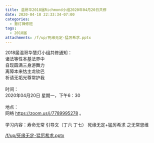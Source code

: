 ```yaml
---
title: 温哥华2018届Richmond小组2020年04月20日共修
date: 2020-04-18 22:33:34-07:00
categories:
  - 慧灯禅修班
tags:
  - 2018届
attachments: /f/up/死缘无定-猛厉希求.pptx
---
```

2018届温哥华慧灯小组共修通知：\
诸法等性本基法界中\
自现圆满三身游舞力\
离障本来怙主龙钦巴\
祈请无垢光尊常护我\
\
时间：\
2020年04月20日 星期一，下午6：30\
\
地点：\
网络 <https://zoom.us/j/7789995278> 。\
\
学习内容：寿命无常 引导文（丁六 丁七） 死缘无定+猛厉希求 之无常思维

[/f/up/死缘无定-猛厉希求.pptx](https://s3.ap-northeast-1.wasabisys.com/hdcx/hdv/f/up/死缘无定-猛厉希求.pptx)